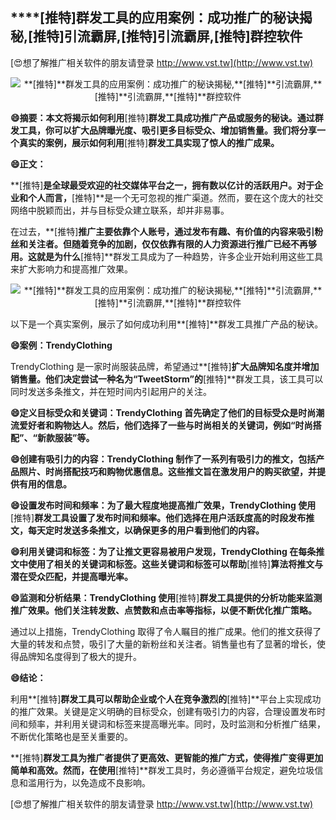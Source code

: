 ## ****[推特]**群发工具的应用案例：成功推广的秘诀揭秘,**[推特]**引流霸屏,**[推特]**引流霸屏,**[推特]**群控软件**

[😍想了解推广相关软件的朋友请登录 http://www.vst.tw](http://www.vst.tw)

 <center><img src="https://vst.tw/MP4/tuiguang/png/0.png" alt="**[推特]**群发工具的应用案例：成功推广的秘诀揭秘,**[推特]**引流霸屏,**[推特]**引流霸屏,**[推特]**群控软件"></center>

**😄摘要：本文将揭示如何利用**[推特]**群发工具成功推广产品或服务的秘诀。通过群发工具，你可以扩大品牌曝光度、吸引更多目标受众、增加销售量。我们将分享一个真实的案例，展示如何利用**[推特]**群发工具实现了惊人的推广成果。**

**😄正文：**

**[推特]**是全球最受欢迎的社交媒体平台之一，拥有数以亿计的活跃用户。对于企业和个人而言，**[推特]**是一个无可忽视的推广渠道。然而，要在这个庞大的社交网络中脱颖而出，并与目标受众建立联系，却并非易事。

在过去，**[推特]**推广主要依靠个人账号，通过发布有趣、有价值的内容来吸引粉丝和关注者。但随着竞争的加剧，仅仅依靠有限的人力资源进行推广已经不再够用。这就是为什么**[推特]**群发工具成为了一种趋势，许多企业开始利用这些工具来扩大影响力和提高推广效果。

 <center><img src="https://vst.tw/MP4/tuiguang/png/2.png" alt="**[推特]**群发工具的应用案例：成功推广的秘诀揭秘,**[推特]**引流霸屏,**[推特]**引流霸屏,**[推特]**群控软件"></center>

以下是一个真实案例，展示了如何成功利用**[推特]**群发工具推广产品的秘诀。

**😄案例：TrendyClothing**

TrendyClothing 是一家时尚服装品牌，希望通过**[推特]**扩大品牌知名度并增加销售量。他们决定尝试一种名为“TweetStorm”的**[推特]**群发工具，该工具可以同时发送多条推文，并在短时间内引起用户的关注。

**😄定义目标受众和关键词：TrendyClothing 首先确定了他们的目标受众是时尚潮流爱好者和购物达人。然后，他们选择了一些与时尚相关的关键词，例如“时尚搭配”、“新款服装”等。**

**😄创建有吸引力的内容：TrendyClothing 制作了一系列有吸引力的推文，包括产品照片、时尚搭配技巧和购物优惠信息。这些推文旨在激发用户的购买欲望，并提供有用的信息。**

**😄设置发布时间和频率：为了最大程度地提高推广效果，TrendyClothing 使用**[推特]**群发工具设置了发布时间和频率。他们选择在用户活跃度高的时段发布推文，每天定时发送多条推文，以确保更多的用户看到他们的内容。**

**😄利用关键词和标签：为了让推文更容易被用户发现，TrendyClothing 在每条推文中使用了相关的关键词和标签。这些关键词和标签可以帮助**[推特]**算法将推文与潜在受众匹配，并提高曝光率。**

**😄监测和分析结果：TrendyClothing 使用**[推特]**群发工具提供的分析功能来监测推广效果。他们关注转发数、点赞数和点击率等指标，以便不断优化推广策略。**

通过以上措施，TrendyClothing 取得了令人瞩目的推广成果。他们的推文获得了大量的转发和点赞，吸引了大量的新粉丝和关注者。销售量也有了显著的增长，使得品牌知名度得到了极大的提升。

**😄结论：**

利用**[推特]**群发工具可以帮助企业或个人在竞争激烈的**[推特]**平台上实现成功的推广效果。关键是定义明确的目标受众，创建有吸引力的内容，合理设置发布时间和频率，并利用关键词和标签来提高曝光率。同时，及时监测和分析推广结果，不断优化策略也是至关重要的。

**[推特]**群发工具为推广者提供了更高效、更智能的推广方式，使得推广变得更加简单和高效。然而，在使用**[推特]**群发工具时，务必遵循平台规定，避免垃圾信息和滥用行为，以免造成不良影响。

[😍想了解推广相关软件的朋友请登录 http://www.vst.tw](http://www.vst.tw)



